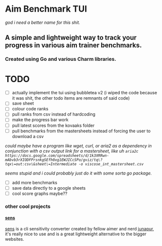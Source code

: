 # Aim Benchmark TUI

*god i need a better name for this shit.*

## A simple and lightweight way to track your progress in various aim trainer benchmarks.
### Created using Go and various Charm libraries.

# TODO
- [ ] actually implement the tui using bubbletea v2 (i wiped the code because it was shit, the other todo items are remnants of said code)
- [ ] save sheet
- [ ] colour code ranks
- [ ] pull ranks from csv instead of hardcoding
- [ ] make the progress bar work
- [ ] pull latest scores from the kovaaks folder
- [ ] pull benchmarks from the mastersheets instead of forcing the user to download a csv

_could maybe have a program like wget, curl, or aria2 as a dependency in conjunction with a csv output link for a mastersheet, like uh
`aria2c https://docs.google.com/spreadsheets/d/1k3XRRwn-mAbvb3rXIODFPrsnkgSEfh0xg1EWJICcSPo/gviz/tq\?tqx\=out:csv\&sheet\=Intermediate -o viscose_int_mastersheet.csv`_

_seems stupid and i could probably just do it with some sorta go package._

- [ ] add more benchmarks
- [ ] save data directly to a google sheets
- [ ] cool score graphs maybe??

### other cool projects
#### [sens](https://github.com/junapur/sens)
[sens](https://github.com/junapur/sens) is a cli sensitivity converter created by fellow aimer and nerd [junapur](https://github.com/junapur), it's really nice to use and is a great lightweight alternative to the bigger websites.
